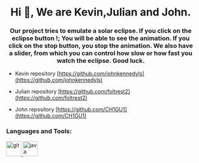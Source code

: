 <h1 align="center">Hi 👋, We are Kevin,Julian and John.</h1>
<h3 align="center">Our project tries to emulate a solar eclipse. If you click on the eclipse button !; You will be able to see the animation. If you click on the stop button, you stop the animation. We also have a slider, from which you can control how slow or how fast you watch the eclipse. Good luck.</h3>

- Kevin repository [https://github.com/johnkennedyls](https://github.com/johnkennedyls)

- Julian repository [https://github.com/foltrest2](https://github.com/foltrest2)

- John repository [https://github.com/CH1GU1](https://github.com/CH1GU1)



<h3 align="left">Languages and Tools:</h3>
<p align="left"> <a href="https://git-scm.com/" target="_blank"> <img src="https://www.vectorlogo.zone/logos/git-scm/git-scm-icon.svg" alt="git" width="40" height="40"/> </a> <a href="https://www.java.com" target="_blank"> <img src="https://devicons.github.io/devicon/devicon.git/icons/java/java-original-wordmark.svg" alt="java" width="40" height="40"/> </a> </p>


